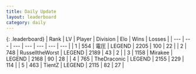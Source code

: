 ```yaml
---
title: Daily Update
layout: leaderboard
category: daily
---
```


{: .leaderboard}
| Rank | LV | Player | Division | Elo | Wins | Losses |
| --- | --- | --- | --- | --- | --- | --- |
| <span data-change="0">1</span> | 554 | <span title="ID: 407707">電圧</span> | LEGEND | <span data-change="0">2205</span> | <span data-change="0">100</span> | <span data-change="0">22</span> |
| <span data-change="2">2</span> | 748 | <span title="ID: 388751">RusselltheWorst</span> | LEGEND | <span data-change="52">2189</span> | <span data-change="9">43</span> | <span data-change="0">2</span> |
| <span data-change="-1">3</span> | 1158 | <span title="ID: 416373">Mirakee</span> | LEGEND | <span data-change="14">2168</span> | <span data-change="7">90</span> | <span data-change="2">28</span> |
| <span data-change="-1">4</span> | 765 | <span title="ID: 544310">TheDraconic</span> | LEGEND | <span data-change="13">2155</span> | <span data-change="14">229</span> | <span data-change="6">114</span> |
| <span data-change="1">5</span> | 463 | <span title="ID: 506697">TientZ</span> | LEGEND | <span data-change="9">2115</span> | <span data-change="8">82</span> | <span data-change="4">27</span> |